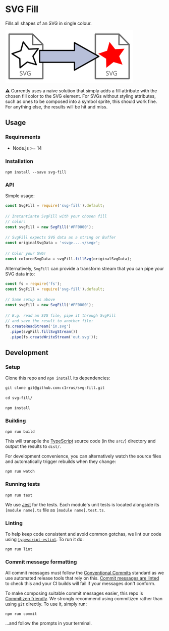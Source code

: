 # SVG Fill

Fills all shapes of an SVG in single colour.

<p align="center">

![Illustration of an SVG shape being filled with a color](./svg-fill-illustration.svg)

</p>

:warning: Currently uses a naive solution that simply adds a fill attribute with the chosen fill color to the SVG element. For SVGs without styling attributes, such as ones to be composed into a symbol sprite, this should work fine. For anything else, the results will be hit and miss.

## Usage

### Requirements

* Node.js >= 14

### Installation

```
npm install --save svg-fill
```

### API

Simple usage:

```js
const SvgFill = require('svg-fill').default;

// Instantiante SvgFill with your chosen fill
// color:
const svgFill = new SvgFill('#FF0000');

// SvgFill expects SVG data as a string or Buffer
const originalSvgData = '<svg>....</svg>';

// Color your SVG!
const coloredSvgData = svgFill.fillSvg(originalSvgData);
```

Alternatively, `SvgFill` can provide a transform stream that you can pipe your SVG data into:

```js
const fs = require('fs');
const SvgFill = require('svg-fill').default;

// Same setup as above
const svgFill = new SvgFill('#FF0000');

// E.g. read an SVG file, pipe it through SvgFill
// and save the result to another file:
fs.createReadStream('in.svg')
  .pipe(svgFill.fillSvgStream())
  .pipe(fs.createWriteStream('out.svg'));
```

## Development

### Setup

Clone this repo and `npm install` its dependencies:

```
git clone git@github.com:c1rrus/svg-fill.git

cd svg-fill/

npm install
```

### Building

```
npm run build
```

This will transpile the [TypeScript](https://www.typescriptlang.org/) source code (in the `src/`) directory and output the results to `dist/`.

For development convenience, you can alternatively watch the source files and automatically trigger rebuilds when they change:

```
npm run watch
```

### Running tests

```
npm run test
```

We use [Jest](https://jestjs.io/) for the tests. Each module's unit tests is located alongside its `[module name].ts` file as `[module name].test.ts`.


### Linting

To help keep code consistent and avoid common gotchas, we lint our code using [`typescript-eslint`](https://typescript-eslint.io/). To run it do:

```
npm run lint
```


### Commit message formatting

All commit messages must follow the [Conventional Commits](https://www.conventionalcommits.org/en/v1.0.0/) standard as we use automated release tools that rely on this. [Commit messages are linted](https://commitlint.js.org/) to check this and your CI builds will fail if your messages don't conform.

To make composing suitable commit messages easier, this repo is [Commitizen friendly](http://commitizen.github.io/cz-cli/). We strongly recommend using commitizen rather than using `git` directly. To use it, simply run:

```
npm run commit
```

...and follow the prompts in your terminal.
